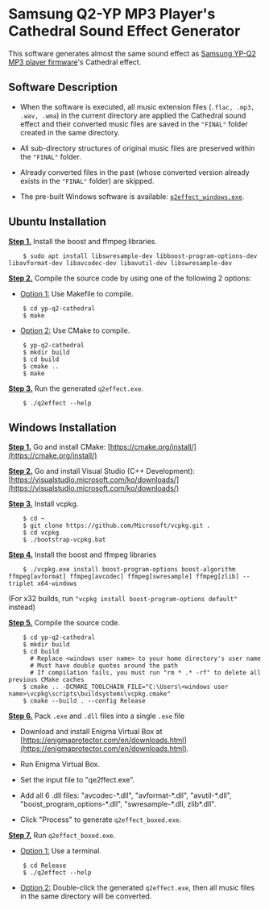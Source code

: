 
# Samsung Q2-YP MP3 Player's Cathedral Sound Effect Generator


This software generates almost the same sound effect as [Samsung YP-Q2 MP3 player firmware](https://github.com/LemonBoy/Q2-Tools)'s Cathedral effect.


## Software Description

- When the software is executed, all music extension files (`.flac, .mp3, .wav, .wma`) in the current directory are applied the Cathedral sound effect and their converted music files are saved in the `"FINAL"` folder created in the same directory.

- All sub-directory structures of original music files are preserved within the `"FINAL"` folder. 

- Already converted files in the past (whose converted version already exists in the `"FINAL"` folder) are skipped. 

- The pre-built Windows software is available:  [`q2effect_windows.exe`](https://github.com/gogo9th/yp-q2-cathedral/blob/main/q2effect_windows.exe).


## Ubuntu Installation

<b><u>Step 1.</u></b> Install the boost and ffmpeg libraries.
```console
    $ sudo apt install libswresample-dev libboost-program-options-dev libavformat-dev libavcodec-dev libavutil-dev libswresample-dev
```

<b><u>Step 2.</u></b> Compile the source code by using one of the following 2 options:

* <u>Option 1:</u> Use Makefile to compile.
```
    $ cd yp-q2-cathedral
    $ make
```
* <u>Option 2:</u> Use CMake to compile.
```console
    $ yp-q2-cathedral
    $ mkdir build
    $ cd build
    $ cmake ..
    $ make
```

<b><u>Step 3.</u></b> Run the generated `q2effect.exe`.
```console
    $ ./q2effect --help 
```


## Windows Installation

<b><u>Step 1.</u></b> Go and install CMake: [https://cmake.org/install/](https://cmake.org/install/)

<b><u>Step 2.</u></b> Go and install Visual Studio (C++ Development): [https://visualstudio.microsoft.com/ko/downloads/](https://visualstudio.microsoft.com/ko/downloads/)

<b><u>Step 3.</u></b> Install vcpkg.

```console
    $ cd ~
    $ git clone https://github.com/Microsoft/vcpkg.git .
    $ cd vcpkg
    $ ./bootstrap-vcpkg.bat
```

<b><u>Step 4.</u></b> Install the boost and ffmpeg libraries

```console
    $ ./vcpkg.exe install boost-program-options boost-algorithm ffmpeg[avformat] ffmpeg[avcodec] ffmpeg[swresample] ffmpeg[zlib] --triplet x64-windows
```
(For x32 builds, run `"vcpkg install boost-program-options default"` instead)


<b><u>Step 5.</u></b> Compile the source code.
```console
    $ cd yp-q2-cathedral
    $ mkdir build
    $ cd build
      # Replace <windows user name> to your home directory's user name
      # Must have double quotes around the path
      # If compilation fails, you must run "rm * .* -rf" to delete all previous CMake caches
    $ cmake .. -DCMAKE_TOOLCHAIN_FILE="C:\Users\<windows user name>\vcpkg\scripts\buildsystems\vcpkg.cmake"
    $ cmake --build . --config Release
```

<b><u>Step 6.</u></b> Pack `.exe` and `.dll` files into a single `.exe` file

- Download and install Enigma Virtual Box at [https://enigmaprotector.com/en/downloads.html](https://enigmaprotector.com/en/downloads.html).

- Run Enigma Virtual Box.

- Set the input file to "qe2ffect.exe".

- Add all 6 .dll files: "avcodec-\*.dll", "avformat-\*.dll", "avutil-\*.dll", "boost_program_options-\*.dll", "swresample-\*.dll, zlib*.dll".

- Click "Process" to generate `q2effect_boxed.exe`.


<b><u>Step 7.</u></b> Run `q2effect_boxed.exe`.

* <u>Option 1:</u> Use a terminal. 
```console
    $ cd Release
    $ ./q2effect --help 
```
* <u>Option 2:</u> Double-click the generated `q2effect.exe`, then all music files in the same directory will be converted.
